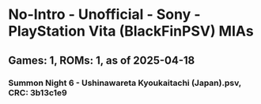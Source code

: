 # No-Intro - Unofficial - Sony - PlayStation Vita (BlackFinPSV) MIAs
## Games: 1, ROMs: 1, as of 2025-04-18

### Summon Night 6 - Ushinawareta Kyoukaitachi (Japan).psv, CRC: 3b13c1e9
